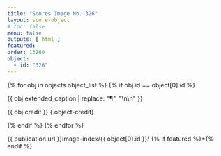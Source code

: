 ```yaml
---
title: "Scores Image No. 326"
layout: score-object
# toc: false
menu: false
outputs: [ html ]
featured: 
order: 13260
object:
  - id: "326"
---
```


{% for obj in objects.object_list %}
{% if obj.id == object[0].id %}

{{ obj.extended_caption | replace: "¶", "\n\n" }}

{{ obj.credit }} {.object-credit}

{% endif %}
{% endfor %}

<div class="object-credit object-url is-print-only">

{{ publication.url }}image-index/{{ object[0].id }}/ {% if featured %}*{% endif %}

</div>
